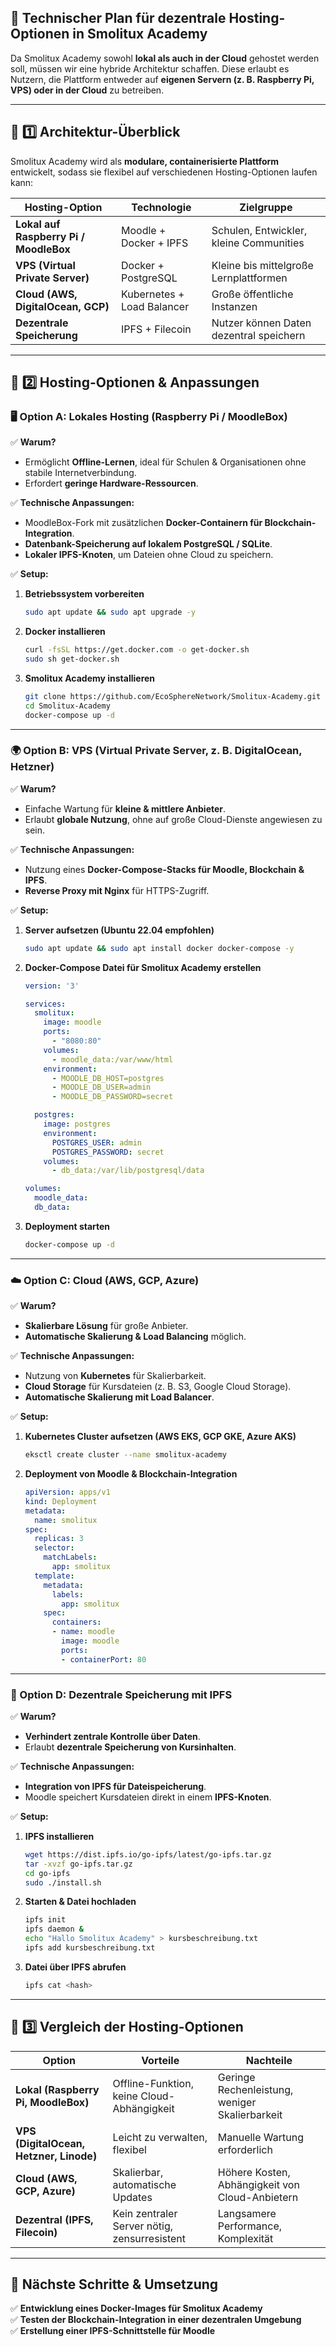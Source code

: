 ## **🔹 Technischer Plan für dezentrale Hosting-Optionen in Smolitux Academy**
Da Smolitux Academy sowohl **lokal als auch in der Cloud** gehostet werden soll, müssen wir eine hybride Architektur schaffen. Diese erlaubt es Nutzern, die Plattform entweder auf **eigenen Servern (z. B. Raspberry Pi, VPS) oder in der Cloud** zu betreiben.

---

## **🔹 1️⃣ Architektur-Überblick**
Smolitux Academy wird als **modulare, containerisierte Plattform** entwickelt, sodass sie flexibel auf verschiedenen Hosting-Optionen laufen kann:

| **Hosting-Option** | **Technologie** | **Zielgruppe** |
|------------------|----------------|----------------|
| **Lokal auf Raspberry Pi / MoodleBox** | Moodle + Docker + IPFS | Schulen, Entwickler, kleine Communities |
| **VPS (Virtual Private Server)** | Docker + PostgreSQL | Kleine bis mittelgroße Lernplattformen |
| **Cloud (AWS, DigitalOcean, GCP)** | Kubernetes + Load Balancer | Große öffentliche Instanzen |
| **Dezentrale Speicherung** | IPFS + Filecoin | Nutzer können Daten dezentral speichern |

---

## **🔹 2️⃣ Hosting-Optionen & Anpassungen**
### **🖥️ Option A: Lokales Hosting (Raspberry Pi / MoodleBox)**
✅ **Warum?**  
- Ermöglicht **Offline-Lernen**, ideal für Schulen & Organisationen ohne stabile Internetverbindung.  
- Erfordert **geringe Hardware-Ressourcen**.  

✅ **Technische Anpassungen:**  
- MoodleBox-Fork mit zusätzlichen **Docker-Containern für Blockchain-Integration**.  
- **Datenbank-Speicherung auf lokalem PostgreSQL / SQLite**.  
- **Lokaler IPFS-Knoten**, um Dateien ohne Cloud zu speichern.  

✅ **Setup:**  
1. **Betriebssystem vorbereiten**  
   ```bash
   sudo apt update && sudo apt upgrade -y
   ```
2. **Docker installieren**  
   ```bash
   curl -fsSL https://get.docker.com -o get-docker.sh
   sudo sh get-docker.sh
   ```
3. **Smolitux Academy installieren**  
   ```bash
   git clone https://github.com/EcoSphereNetwork/Smolitux-Academy.git
   cd Smolitux-Academy
   docker-compose up -d
   ```

---

### **🌍 Option B: VPS (Virtual Private Server, z. B. DigitalOcean, Hetzner)**
✅ **Warum?**  
- Einfache Wartung für **kleine & mittlere Anbieter**.  
- Erlaubt **globale Nutzung**, ohne auf große Cloud-Dienste angewiesen zu sein.  

✅ **Technische Anpassungen:**  
- Nutzung eines **Docker-Compose-Stacks für Moodle, Blockchain & IPFS**.  
- **Reverse Proxy mit Nginx** für HTTPS-Zugriff.  

✅ **Setup:**  
1. **Server aufsetzen (Ubuntu 22.04 empfohlen)**  
   ```bash
   sudo apt update && sudo apt install docker docker-compose -y
   ```
2. **Docker-Compose Datei für Smolitux Academy erstellen**
   ```yaml
   version: '3'

   services:
     smolitux:
       image: moodle
       ports:
         - "8080:80"
       volumes:
         - moodle_data:/var/www/html
       environment:
         - MOODLE_DB_HOST=postgres
         - MOODLE_DB_USER=admin
         - MOODLE_DB_PASSWORD=secret

     postgres:
       image: postgres
       environment:
         POSTGRES_USER: admin
         POSTGRES_PASSWORD: secret
       volumes:
         - db_data:/var/lib/postgresql/data

   volumes:
     moodle_data:
     db_data:
   ```
3. **Deployment starten**  
   ```bash
   docker-compose up -d
   ```

---

### **☁️ Option C: Cloud (AWS, GCP, Azure)**
✅ **Warum?**  
- **Skalierbare Lösung** für große Anbieter.  
- **Automatische Skalierung & Load Balancing** möglich.  

✅ **Technische Anpassungen:**  
- Nutzung von **Kubernetes** für Skalierbarkeit.  
- **Cloud Storage** für Kursdateien (z. B. S3, Google Cloud Storage).  
- **Automatische Skalierung mit Load Balancer**.  

✅ **Setup:**  
1. **Kubernetes Cluster aufsetzen (AWS EKS, GCP GKE, Azure AKS)**  
   ```bash
   eksctl create cluster --name smolitux-academy
   ```
2. **Deployment von Moodle & Blockchain-Integration**  
   ```yaml
   apiVersion: apps/v1
   kind: Deployment
   metadata:
     name: smolitux
   spec:
     replicas: 3
     selector:
       matchLabels:
         app: smolitux
     template:
       metadata:
         labels:
           app: smolitux
       spec:
         containers:
         - name: moodle
           image: moodle
           ports:
           - containerPort: 80
   ```

---

### **📂 Option D: Dezentrale Speicherung mit IPFS**
✅ **Warum?**  
- **Verhindert zentrale Kontrolle über Daten**.  
- Erlaubt **dezentrale Speicherung von Kursinhalten**.  

✅ **Technische Anpassungen:**  
- **Integration von IPFS für Dateispeicherung**.  
- Moodle speichert Kursdateien direkt in einem **IPFS-Knoten**.  

✅ **Setup:**  
1. **IPFS installieren**  
   ```bash
   wget https://dist.ipfs.io/go-ipfs/latest/go-ipfs.tar.gz
   tar -xvzf go-ipfs.tar.gz
   cd go-ipfs
   sudo ./install.sh
   ```
2. **Starten & Datei hochladen**  
   ```bash
   ipfs init
   ipfs daemon &
   echo "Hallo Smolitux Academy" > kursbeschreibung.txt
   ipfs add kursbeschreibung.txt
   ```
3. **Datei über IPFS abrufen**  
   ```bash
   ipfs cat <hash>
   ```

---

## **🔹 3️⃣ Vergleich der Hosting-Optionen**
| **Option** | **Vorteile** | **Nachteile** |
|------------|------------|------------|
| **Lokal (Raspberry Pi, MoodleBox)** | Offline-Funktion, keine Cloud-Abhängigkeit | Geringe Rechenleistung, weniger Skalierbarkeit |
| **VPS (DigitalOcean, Hetzner, Linode)** | Leicht zu verwalten, flexibel | Manuelle Wartung erforderlich |
| **Cloud (AWS, GCP, Azure)** | Skalierbar, automatische Updates | Höhere Kosten, Abhängigkeit von Cloud-Anbietern |
| **Dezentral (IPFS, Filecoin)** | Kein zentraler Server nötig, zensurresistent | Langsamere Performance, Komplexität |

---

## **🚀 Nächste Schritte & Umsetzung**
✅ **Entwicklung eines Docker-Images für Smolitux Academy**  
✅ **Testen der Blockchain-Integration in einer dezentralen Umgebung**  
✅ **Erstellung einer IPFS-Schnittstelle für Moodle**  

